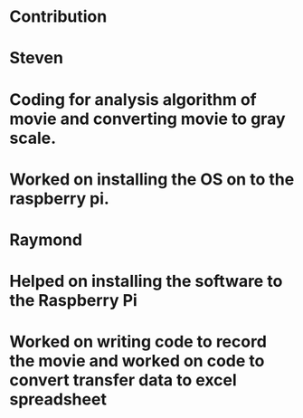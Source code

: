 # Contribution
# Steven
# Coding for analysis algorithm of movie and converting movie to gray scale. 
# Worked on installing the OS on to the raspberry pi. 

# Raymond 
# Helped on installing the software to the Raspberry Pi
# Worked on writing code to record the movie and worked on code to convert transfer data to excel spreadsheet

